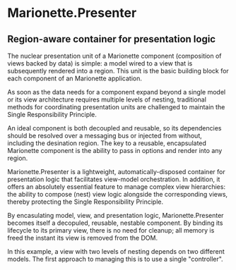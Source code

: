 Marionette.Presenter
====================

## Region-aware container for presentation logic

The nuclear presentation unit of a Marionette component (composition of views backed by data) is simple: a model wired to a view that is subsequently rendered into a region.  This unit is the basic building block for each component of an Marionette application.

As soon as the data needs for a component expand beyond a single model or its view architecture requires multiple levels of nesting, traditional methods for coordinating presentation units are challenged to maintain the Single Responsibility Principle.

An ideal component is both decoupled and reusable, so its dependencies should be resolved over a messaging bus or injected from without, including the desination region.  The key to a reusable, encapsulated Marionette component is the ability to pass in options and render into any region.

Marionette.Presenter is a lightweight, automatically-disposed container for presentation logic that facilitates view-model orchestration.  In addition, it offers an absolutely essential feature to manage complex view hierarchies: the ability to compose (nest) view logic alongside the corresponding views, thereby protecting the Single Responsibility Principle.

By encasulating model, view, and presentation logic, Marionette.Presenter becomes itself a decopuled, reusable, nestable component.  By binding its lifecycle to its primary view, there is no need for cleanup; all memory is freed the instant its view is removed from the DOM.

In this example, a view with two levels of nesting depends on two different models.  The first approach to managing this is to use a single "controller".

```javascript

```